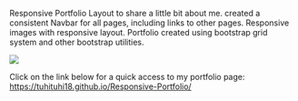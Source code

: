 Responsive Portfolio Layout to share a little bit about me.
created a consistent Navbar for all pages, including links to other pages.
Responsive images with responsive layout.
Portfolio created using bootstrap grid system and other bootstrap utilities.

![](Images/portfolio.png)


Click on the link below for a quick access to my portfolio page:
https://tuhituhi18.github.io/Responsive-Portfolio/
